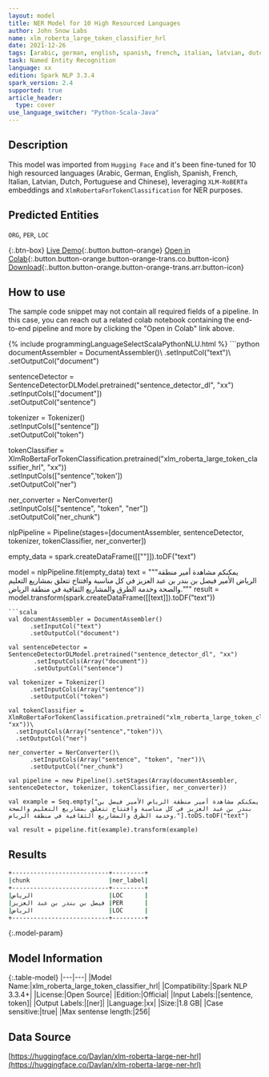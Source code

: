 ```yaml
---
layout: model
title: NER Model for 10 High Resourced Languages
author: John Snow Labs
name: xlm_roberta_large_token_classifier_hrl
date: 2021-12-26
tags: [arabic, german, english, spanish, french, italian, latvian, dutch, portuguese, chinese, xlm, roberta, ner, xx, open_source]
task: Named Entity Recognition
language: xx
edition: Spark NLP 3.3.4
spark_version: 2.4
supported: true
article_header:
  type: cover
use_language_switcher: "Python-Scala-Java"
---
```


## Description

This model was imported from `Hugging Face` and it's been fine-tuned for 10 high resourced languages (Arabic, German, English, Spanish, French, Italian, Latvian, Dutch, Portuguese and Chinese), leveraging `XLM-RoBERTa` embeddings and `XlmRobertaForTokenClassification` for NER purposes.

## Predicted Entities

`ORG`, `PER`, `LOC`

{:.btn-box}
[Live Demo](https://demo.johnsnowlabs.com/public/NER_HRL/){:.button.button-orange}
[Open in Colab](https://colab.research.google.com/github/JohnSnowLabs/spark-nlp-workshop/blob/master/tutorials/streamlit_notebooks/NER_HRL.ipynb){:.button.button-orange.button-orange-trans.co.button-icon}
[Download](https://s3.amazonaws.com/auxdata.johnsnowlabs.com/public/models/xlm_roberta_large_token_classifier_hrl_xx_3.3.4_2.4_1640520352673.zip){:.button.button-orange.button-orange-trans.arr.button-icon}

## How to use

The sample code snippet may not contain all required fields of a pipeline. In this case, you can reach out a related colab notebook containing the end-to-end pipeline and more by clicking the "Open in Colab" link above.




<div class="tabs-box" markdown="1">
{% include programmingLanguageSelectScalaPythonNLU.html %}
```python
documentAssembler = DocumentAssembler()\
      .setInputCol("text")\
      .setOutputCol("document")

sentenceDetector = SentenceDetectorDLModel.pretrained("sentence_detector_dl", "xx")\
       .setInputCols(["document"])\
       .setOutputCol("sentence")

tokenizer = Tokenizer()\
      .setInputCols(["sentence"])\
      .setOutputCol("token")

tokenClassifier = XlmRoBertaForTokenClassification.pretrained("xlm_roberta_large_token_classifier_hrl", "xx"))\
  .setInputCols(["sentence",'token'])\
  .setOutputCol("ner")

ner_converter = NerConverter()\
      .setInputCols(["sentence", "token", "ner"])\
      .setOutputCol("ner_chunk")
      
nlpPipeline = Pipeline(stages=[documentAssembler, sentenceDetector, tokenizer, tokenClassifier, ner_converter])

empty_data = spark.createDataFrame([[""]]).toDF("text")

model = nlpPipeline.fit(empty_data)
text = """يمكنكم مشاهدة أمير منطقة الرياض الأمير فيصل بن بندر بن عبد العزيز في كل مناسبة وافتتاح تتعلق بمشاريع التعليم والصحة وخدمة الطرق والمشاريع الثقافية في منطقة الرياض."""
result = model.transform(spark.createDataFrame([[text]]).toDF("text"))
```
```scala
val documentAssembler = DocumentAssembler()
      .setInputCol("text")
      .setOutputCol("document")

val sentenceDetector = SentenceDetectorDLModel.pretrained("sentence_detector_dl", "xx")
       .setInputCols(Array("document"))
       .setOutputCol("sentence")

val tokenizer = Tokenizer()
      .setInputCols(Array("sentence"))
      .setOutputCol("token")

val tokenClassifier = XlmRoBertaForTokenClassification.pretrained("xlm_roberta_large_token_classifier_hrl", "xx"))\
  .setInputCols(Array("sentence","token"))\
  .setOutputCol("ner")

ner_converter = NerConverter()\
      .setInputCols(Array("sentence", "token", "ner"))\
      .setOutputCol("ner_chunk")
      
val pipeline = new Pipeline().setStages(Array(documentAssembler, sentenceDetector, tokenizer, tokenClassifier, ner_converter))

val example = Seq.empty["يمكنكم مشاهدة أمير منطقة الرياض الأمير فيصل بن بندر بن عبد العزيز في كل مناسبة وافتتاح تتعلق بمشاريع التعليم والصحة وخدمة الطرق والمشاريع الثقافية في منطقة الرياض."].toDS.toDF("text")

val result = pipeline.fit(example).transform(example)
```
</div>

## Results

```bash
+---------------------------+---------+
|chunk                      |ner_label|
+---------------------------+---------+
|الرياض                     |LOC      |
|فيصل بن بندر بن عبد العزيز |PER      |
|الرياض                     |LOC      |
+---------------------------+---------+
```

{:.model-param}
## Model Information

{:.table-model}
|---|---|
|Model Name:|xlm_roberta_large_token_classifier_hrl|
|Compatibility:|Spark NLP 3.3.4+|
|License:|Open Source|
|Edition:|Official|
|Input Labels:|[sentence, token]|
|Output Labels:|[ner]|
|Language:|xx|
|Size:|1.8 GB|
|Case sensitive:|true|
|Max sentense length:|256|

## Data Source

[https://huggingface.co/Davlan/xlm-roberta-large-ner-hrl](https://huggingface.co/Davlan/xlm-roberta-large-ner-hrl)
